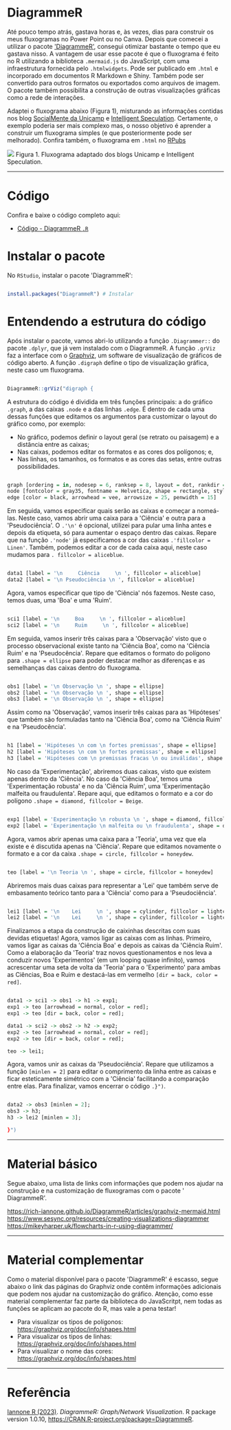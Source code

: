 # DiagrammeR

Até pouco tempo atrás, gastava horas e, às vezes, dias para construir os meus fluxogramas no Power Point ou no Canva. Depois que comecei a utilizar o pacote ['DiagrammeR'](https://rich-iannone.github.io/DiagrammeR/), consegui otimizar bastante o tempo que eu gastava nisso. A vantagem de usar esse pacote é que o fluxograma é feito no R utilizando a biblioteca `.mermaid.js` do JavaScript, com uma infraestrutura fornecida pelo `.htmlwidgets`. Pode ser publicado em `.html` e incorporado em documentos R Markdown e Shiny. Também pode ser convertido para outros formatos ou exportados como arquivos de imagem. O pacote também possibilita a construção de outras visualizações gráficas como a rede de interações. 

Adaptei o fluxograma abaixo (Figura 1), misturando as informações contidas nos blog [SocialMente da Unicamp](https://www.blogs.unicamp.br/socialmente/2010/07/08/pseudociencias/) e [Intelligent Speculation](https://www.intelligentspeculation.com/blog/pseudoscience). Certamente, o exemplo poderia ser mais complexo mas, o nosso objetivo é aprender a construir um fluxograma simples (e que posteriormente pode ser melhorado). Confira também, o fluxograma em `.html` no [RPubs](https://rpubs.com/fblpalmeira/1068497)

<img src="https://github.com/fblpalmeira/DiagrammeR/blob/main/data/diagrammer_figure.png">
Figura 1. Fluxograma adaptado dos blogs Unicamp e Intelligent Speculation.
  
-----

# Código

Confira e baixe o código completo aqui:

- [Código - DiagrammeR `.R`](https://github.com/fblpalmeira/DiagrammeR/blob/main/data/diagrammer_pseudoscience.R)


# Instalar o pacote

No `RStudio`, instalar o pacote 'DiagrammeR':

``` r

install.packages("DiagrammeR") # Instalar 

```

# Entendendo a estrutura do código

Após instalar o pacote, vamos abri-lo utilizando a função `.Diagrammer::` do pacote `.dplyr`, que já vem instalado com o DiagrammeR. A função `.grViz` faz a interface com o [Graphviz](https://www.graphviz.org/), um software de visualização de gráficos de código aberto. A função `.digraph` define o tipo de visualização gráfica, neste caso um fluxograma.

``` r

DiagrammeR::grViz("digraph {

```

A estrutura do código é dividida em três funções principais: a do gráfico `.graph`, a das caixas `.node` e a das linhas `.edge`. É dentro de cada uma dessas funções que editamos os argumentos para customizar o layout do gráfico como, por exemplo:

- No gráfico, podemos definir o layout geral (se retrato ou paisagem) e a distância entre as caixas; 
- Nas caixas, podemos editar os formatos e as cores dos polígonos; e, 
- Nas linhas, os tamanhos, os formatos e as cores das setas, entre outras possibilidades.
  
``` r

graph [ordering = in, nodesep = 6, ranksep = 8, layout = dot, rankdir = TB]
node [fontcolor = gray35, fontname = Helvetica, shape = rectangle, style = filled, fillcolor = Linen, fontsize = 500]
edge [color = black, arrowhead = vee, arrowsize = 25, penwidth = 15] 

```

Em seguida, vamos especificar quais serão as caixas e começar a nomeá-las. Neste caso, vamos abrir uma caixa para a 'Ciência' e outra para a 'Pseudociência'. O `.'\n'` é opcional, utilizei para pular uma linha antes e depois da etiqueta, só para aumentar o espaço dentro das caixas. Repare que na função `.'node'` já especificamos a cor das caixas `.'fillcolor = Linen'`. Também, podemos editar a cor de cada caixa aqui, neste caso mudamos para `. fillcolor = aliceblue`.

``` r

data1 [label = '\n     Ciência     \n ', fillcolor = aliceblue]
data2 [label = '\n Pseudociência \n ', fillcolor = aliceblue]

```

Agora, vamos especificar que tipo de 'Ciência' nós fazemos. Neste caso, temos duas, uma 'Boa' e uma 'Ruim'.

``` r

sci1 [label = '\n     Boa     \n ', fillcolor = aliceblue]
sci2 [label = '\n     Ruim     \n ', fillcolor = aliceblue]

```

Em seguida, vamos inserir três caixas para a 'Observação' visto que o processo observacional existe tanto na 'Ciência Boa', como na 'Ciência Ruim' e na 'Pseudocência'. Repare que editamos o formato do polígono para `.shape = ellipse` para poder destacar melhor as diferenças e as semelhanças das caixas dentro do fluxograma. 

``` r

obs1 [label = '\n Observação \n ', shape = ellipse]
obs2 [label = '\n Observação \n ', shape = ellipse]
obs3 [label = '\n Observação \n ', shape = ellipse]

```

Assim como na 'Observação', vamos inserir três caixas para as 'Hipóteses' que também são formuladas tanto na 'Ciência Boa', como na 'Ciência Ruim' e na 'Pseudocência'. 

``` r

h1 [label = 'Hipóteses \n com \n fortes premissas', shape = ellipse]
h2 [label = 'Hipóteses \n com \n fortes premissas', shape = ellipse]
h3 [label = 'Hipóteses com \n premissas fracas \n ou inválidas', shape = ellipse]

```

No caso da 'Experimentação', abriremos duas caixas, visto que existem apenas dentro da 'Ciência'. No caso da 'Ciência Boa', temos uma 'Experimentação robusta' e no da 'Ciência Ruim', uma 'Experimentação malfeita ou fraudulenta'. Repare aqui, que editamos o formato e a cor do polígono `.shape = diamond, fillcolor = Beige`. 

``` r

exp1 [label = 'Experimentação \n robusta \n ', shape = diamond, fillcolor = Beige]
exp2 [label = 'Experimentação \n malfeita ou \n fraudulenta', shape = diamond, fillcolor = Beige]

```

Agora, vamos abrir apenas uma caixa para a 'Teoria', uma vez que ela existe e é discutida apenas na 'Ciência'. Repare que editamos novamente o formato e a cor da caixa `.shape = circle, fillcolor = honeydew`. 

``` r

teo [label = '\n Teoria \n ', shape = circle, fillcolor = honeydew]

```

Abriremos mais duas caixas para representar a 'Lei' que também serve de embasamento teórico tanto para a 'Ciência' como para a 'Pseudociência'.

``` r

lei1 [label = '\n    Lei     \n ', shape = cylinder, fillcolor = lightcyan]
lei2 [label = '\n    Lei     \n ', shape = cylinder, fillcolor = lightcyan]

```

Finalizamos a etapa da construção de caixinhas descritas com suas devidas etiquetas! Agora, vamos ligar as caixas com as linhas. Primeiro, vamos ligar as caixas da 'Ciência Boa' e depois as caixas da 'Ciência Ruim'. Como a elaboração da 'Teoria' traz novos questionamentos e nos leva a conduzir novos 'Experimentos' (em um looping quase infinito), vamos acrescentar uma seta de volta da 'Teoria' para o 'Experimento' para ambas as Ciências, Boa e Ruim e destacá-las em vermelho `[dir = back, color = red]`.  
 

``` r

data1 -> sci1 -> obs1 -> h1 -> exp1;
exp1 -> teo [arrowhead = normal, color = red];
exp1 -> teo [dir = back, color = red];

data1 -> sci2 -> obs2 -> h2 -> exp2;
exp2 -> teo [arrowhead = normal, color = red];
exp2 -> teo [dir = back, color = red];

teo -> lei1;

```

Agora, vamos unir as caixas da 'Pseudociência'. Repare que utilizamos a função `[minlen = 2]` para editar o comprimento da linha entre as caixas e ficar esteticamente simétrico com a 'Ciência' facilitando a comparação entre elas. Para finalizar, vamos encerrar o código `.}")`.

``` r

data2 -> obs3 [minlen = 2];
obs3 -> h3;
h3 -> lei2 [minlen = 3];

}")

``` 

-----

# Material básico

Segue abaixo, uma lista de links com informações que podem nos ajudar na construção e na customização de fluxogramas com o pacote ' DiagrammeR'. 

https://rich-iannone.github.io/DiagrammeR/articles/graphviz-mermaid.html
https://www.sesync.org/resources/creating-visualizations-diagrammer
https://mikeyharper.uk/flowcharts-in-r-using-diagrammer/

-----

# Material complementar

Como o material disponível para o pacote 'DiagrammeR' é escasso, segue abaixo o link das páginas do Graphviz onde contêm informações adicionais que podem nos ajudar na customização do gráfico. Atenção, como esse material complementar faz parte da biblioteca do JavaScritpt, nem todas as funções se aplicam ao pacote do R, mas vale a pena testar!

- Para visualizar os tipos de polígonos: https://graphviz.org/doc/info/shapes.html
- Para visualizar os tipos de linhas: https://graphviz.org/doc/info/shapes.html
- Para visualizar o nome das cores: https://graphviz.org/doc/info/shapes.html

-----

# Referência

[Iannone R (2023)](https://CRAN.R-project.org/package=DiagrammeR). _DiagrammeR: Graph/Network Visualization_. R package version 1.0.10, <https://CRAN.R-project.org/package=DiagrammeR>.

